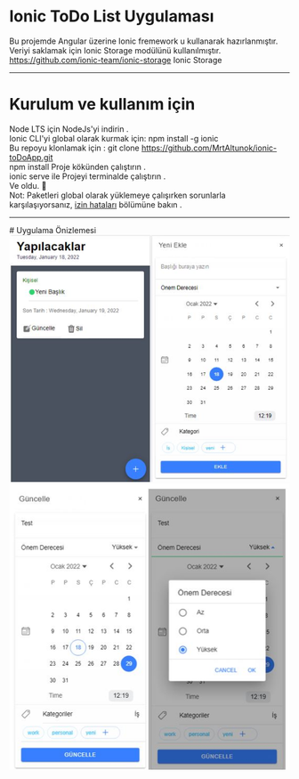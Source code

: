 # Ionic ToDo List Uygulaması <br>
Bu projemde Angular üzerine Ionic fremework u kullanarak hazırlanmıştır.<br>
Veriyi saklamak için Ionic Storage modülünü kullanılmıştır.<br>
<a href='https://github.com/ionic-team/ionic-storage' target='_blank'> https://github.com/ionic-team/ionic-storage Ionic Storage</a><br>
<hr>

# Kurulum ve kullanım için
Node LTS için NodeJs'yi indirin .<br>
Ionic CLI'yi global olarak kurmak için: npm install -g ionic<br>
Bu repoyu klonlamak için : git clone https://github.com/MrtAltunok/ionic-toDoApp.git<br>
npm install Proje kökünden çalıştırın .<br>
ionic serve ile Projeyi terminalde çalıştırın .<br>
Ve oldu. 🎉<br>
Not: Paketleri global olarak yüklemeye çalışırken sorunlarla karşılaşıyorsanız, <a href='https://docs.npmjs.com/resolving-eacces-permissions-errors-when-installing-packages-globally' target='_blank'>izin hataları</a> bölümüne bakın .


<hr>
# Uygulama Önizlemesi
<img src='https://raw.githubusercontent.com/MrtAltunok/ionic-toDoApp/master/1.JPG'><br>
<img src='https://raw.githubusercontent.com/MrtAltunok/ionic-toDoApp/master/2.JPG'>

